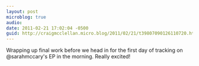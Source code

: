 ```yaml
---
layout: post
microblog: true
audio: 
date: 2011-02-21 17:02:04 -0500
guid: http://craigmcclellan.micro.blog/2011/02/21/t39807090126110720.html
---
```

Wrapping up final work before we head in for the first day of tracking on @sarahmccary's EP in the morning.  Really excited!
